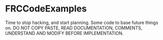# FRCCodeExamples
Time to stop hacking, and start planning. Some code to base future things on. DO NOT COPY PASTE, READ DOCUMENTATION, COMMENTS, UNDERSTAND AND MODIFY BEFORE IMPLEMENTATION.
